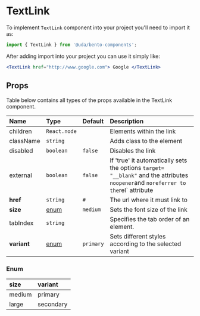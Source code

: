# TextLink

To implement `TextLink` component into your project you'll need to import it as:

```jsx
import { TextLink } from '@uda/bento-components';
```

After adding import into your project you can use it simply like:

```jsx
<TextLink href="http://www.google.com"> Google </TextLink>
```

## Props

Table below contains all types of the props available in the TextLink component.

| Name        | Type          | Default   | Description                                                                                                                        |
| :---------- | :------------ | :-------- | :--------------------------------------------------------------------------------------------------------------------------------- |
| children    | `React.node`  |           | Elements within the link                                                                                                           |
| className   | `string`      |           | Adds class to the element                                                                                                          |
| disabled    | `boolean`     | `false`   | Disables the link                                                                                                                  |
| external    | `boolean`     | `false`   | If 'true' it automatically sets the options `target= "__blank"` and the attributes `noopener`and `noreferrer to the`rel` attribute |
| **href**    | `string`      | `#`       | The url where it must link to                                                                                                      |
| **size**    | [enum](#enum) | `medium`  | Sets the font size of the link                                                                                                     |
| tabIndex    | `string`      |           | Specifies the tab order of an element.                                                                                             |  |
| **variant** | [enum](#enum) | `primary` | Sets different styles according to the selected variant                                                                            |

### Enum

| size   | variant   |
| :----- | :-------- |
| medium | primary   |
| large  | secondary |
